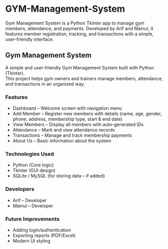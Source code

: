 # GYM-Management-System

Gym Management System is a Python Tkinter app to manage gym members, attendance, and payments. Developed by Arif and Mainul, it features member registration, tracking, and transactions with a simple, user-friendly interface.

## Gym Management System

A simple and user-friendly Gym Management System built with Python (Tkinter).  
This project helps gym owners and trainers manage members, attendance, and transactions in an organized way.

### Features

- Dashboard – Welcome screen with navigation menu
- Add Member – Register new members with details (name, age, gender, phone, address, membership type, start & end date)
- View Members – Display all members with auto-generated IDs
- Attendance – Mark and view attendance records
- Transactions – Manage and track membership payments
- About Us – Basic information about the system

### Technologies Used

- Python (Core logic)
- Tkinter (GUI design)
- SQLite / MySQL (for storing data – if added)

### Developers

- Arif – Developer
- Mainul – Developer

### Future Improvements

- Adding login/authentication
- Exporting reports (PDF/Excel)
- Modern UI styling
